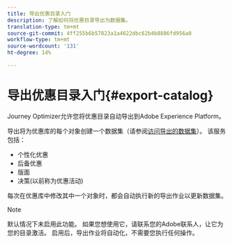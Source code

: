 ```yaml
---
title: 导出优惠目录入门
description: 了解如何将优惠目录导出为数据集。
translation-type: tm+mt
source-git-commit: 4ff255b6b57823a1a4622dbc62b4b8886fd956a0
workflow-type: tm+mt
source-wordcount: '131'
ht-degree: 14%

---
```


# 导出优惠目录入门{#export-catalog}

Journey Optimizer允许您将优惠目录自动导出到Adobe Experience Platform。

导出将为优惠库的每个对象创建一个数据集（请参阅[访问导出的数据集](../export-catalog/access-dataset.md)）。 该服务包括：

* 个性化优惠
* 后备优惠
* 版面
* 决策(以前称为优惠活动)

每次在优惠库中修改其中一个对象时，都会自动执行新的导出作业以更新数据集。

>[!NOTE]
>
>默认情况下未启用此功能。 如果您想使用它，请联系您的Adobe联系人，让它为您的目录激活。 启用后，导出作业将自动化，不需要您执行任何操作。
